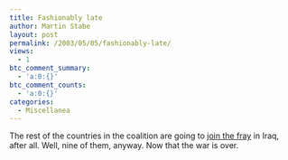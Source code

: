 ```yaml
---
title: Fashionably late
author: Martin Stabe
layout: post
permalink: /2003/05/05/fashionably-late/
views:
  - 1
btc_comment_summary:
  - 'a:0:{}'
btc_comment_counts:
  - 'a:0:{}'
categories:
  - Miscellanea
---
```

The rest of the countries in the coalition are going to <a href="http://www.dw-world.de/english/0,3367,1433_A_858571_1_A,00.html" target="_top">join the fray</a> in Iraq, after all. Well, nine of them, anyway. Now that the war is over.